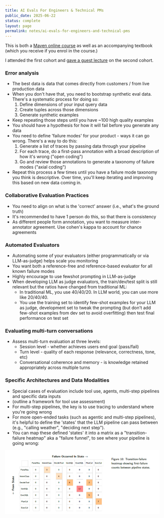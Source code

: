 ```yaml
---
title: AI Evals For Engineers & Technical PMs
public_date: 2025-06-22
status: complete
layout: page
permalink: notes/ai-evals-for-engineers-and-technical-pms
---
```



This is both a [Maven online course](https://maven.com/parlance-labs/evals?promoCode=MAVEN100) as well as an accompanying textbook (which you receive if you enrol in the course.)

I attended the first cohort and [gave a guest lecture](https://chrislovejoy.me/ai-evals-in-vertical-industries) on the second cohort.


### Error analysis
- The best data is data that comes directly from customers / from live production data
- When you don't have that, you need to bootstrap synthetic eval data. There's a systematic process for doing so:
	1. Define dimensions of your input query data
	2. Create tuples across those dimensions
	3. Generate synthetic examples
- Keep repeating those steps until you have ~100 high quality examples
- You should have a hypothesis for how it will fail before you generate any data
- You need to define 'failure modes' for your product - ways it can go wrong. There's a way to do this:
	1. Generate a list of traces by passing data through your pipeline
	2. For each trace, do a first-pass annotation with a broad description of how it's wrong ("open coding")
	3. Go and review those annotations to generate a taxonomy of failure modes ("axial coding")
- Repeat this process a few times until you have a failure mode taxonomy you think is descriptive. Over time, you'll keep iterating and improving this based on new data coming in.


### Collaborative Evaluation Practices
- You need to align on what is the 'correct' answer (i.e., what's the ground truth)
- It's recommended to have 1 person do this, so that there is consistency
- As different people form annotation, you want to measure inter-annotator agreement. Use cohen's kappa to account for chance agreements


### Automated Evaluators
- Automating some of your evaluators (either programmatically or via LLM-as-judge) helps scale you monitoring
- You want both a reference-free and reference-based evaluator for all known failure modes
- Highly encourage to use fewshot prompting in LLM-as-judge
- When developing LLM as judge evaluators, the train/dev/test split is still relevant but the ratios have changed from traditional ML:
	- In traditional ML, you use 40/40/20. In LLM world, you can use more like 20/40/40.
	- You use the training set to identify few-shot examples for your LLM as judge, development set to tweak the prompting (but don't add few-shot examples from dev set to avoid overfitting) then test final performance on test set


### Evaluating multi-turn conversations
- Assess multi-turn evaluation at three levels:
	- Session level - whether achieves users end goal (pass/fail)
	- Turn level - quality of each response (relevance, correctness, tone, etc)
	- Conversational coherence and memory - is knowledge retained appropriately across multiple turns


### Specific Architectures and Data Modalities

- Special cases of evaluation include tool use, agents, multi-step pipelines and specific data inputs
- (outline a framework for tool use assessment)
- For multi-step pipelines, the key is to use tracing to understand where you're going wrong
- For more open-ended tasks (such as agentic and multi-step pipelines), it's helpful to define the 'states' that the LLM pipeline can pass between (e.g., "calling weather", "deciding next step").
- You can map these defined 'states' it into a matrix as a "transition-failure heatmap" aka a "failure funnel", to see where your pipeline is going wrong:

![transition-failure-heatmap](../assets/images/article-images/transition-failure-heatmap.png)


<!-- %% TODO: chapters 9, 10 and 11 %% -->

